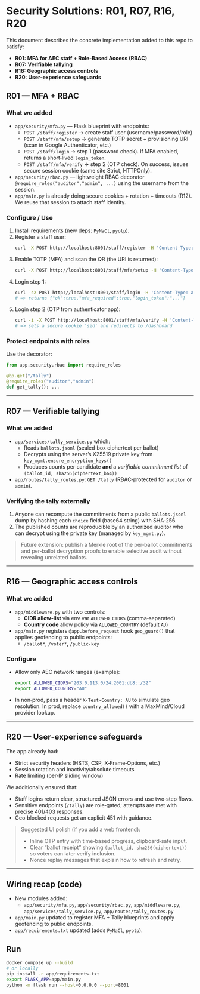 # Security Solutions: R01, R07, R16, R20

This document describes the concrete implementation added to this repo to satisfy:

- **R01: MFA for AEC staff + Role‑Based Access (RBAC)**
- **R07: Verifiable tallying**
- **R16: Geographic access controls**
- **R20: User‑experience safeguards**

## R01 — MFA + RBAC

### What we added
- `app/security/mfa.py` — Flask blueprint with endpoints:
  - `POST /staff/register` → create staff user (username/password/role)
  - `POST /staff/mfa/setup` → generate TOTP secret + provisioning URI (scan in Google Authenticator, etc.)
  - `POST /staff/login` → step 1 (password check). If MFA enabled, returns a short‑lived `login_token`.
  - `POST /staff/mfa/verify` → step 2 (OTP check). On success, issues secure session cookie (same site Strict, HTTPOnly).
- `app/security/rbac.py` — lightweight RBAC decorator `@require_roles("auditor","admin", ...)` using the username from the session.
- `app/main.py` is already doing secure cookies + rotation + timeouts (R12). We reuse that session to attach staff identity.

### Configure / Use
1. Install requirements (new deps: `PyNaCl`, `pyotp`).
2. Register a staff user:
   ```bash
   curl -X POST http://localhost:8001/staff/register -H 'Content-Type: application/json'      -d '{"username":"auditor","password":"Passw0rd!","role":"auditor"}'
   ```
3. Enable TOTP (MFA) and scan the QR (the URI is returned):
   ```bash
   curl -X POST http://localhost:8001/staff/mfa/setup -H 'Content-Type: application/json'      -d '{"username":"auditor"}'
   ```
4. Login step 1:
   ```bash
   curl -sX POST http://localhost:8001/staff/login -H 'Content-Type: application/json'      -d '{"username":"auditor","password":"Passw0rd!"}'
   # => returns {"ok":true,"mfa_required":true,"login_token":"..."}
   ```
5. Login step 2 (OTP from authenticator app):
   ```bash
   curl -i -X POST http://localhost:8001/staff/mfa/verify -H 'Content-Type: application/json'      -d '{"login_token":"<from step 4>","otp":"123456"}'
   # => sets a secure cookie 'sid' and redirects to /dashboard
   ```

### Protect endpoints with roles
Use the decorator:
```python
from app.security.rbac import require_roles

@bp.get("/tally")
@require_roles("auditor","admin")
def get_tally(): ...
```

---

## R07 — Verifiable tallying

### What we added
- `app/services/tally_service.py` which:
  - Reads `ballots.jsonl` (sealed‑box ciphertext per ballot)
  - Decrypts using the server’s X25519 private key from `key_mgmt.ensure_encryption_keys()`
  - Produces counts per candidate **and** a *verifiable commitment list* of `(ballot_id, sha256(ciphertext_b64))`
- `app/routes/tally_routes.py`: `GET /tally` (RBAC‑protected for `auditor` or `admin`).

### Verifying the tally externally
1. Anyone can recompute the commitments from a public `ballots.jsonl` dump by hashing each `choice` field (base64 string) with SHA‑256.
2. The published counts are reproducible by an authorized auditor who can decrypt using the private key (managed by `key_mgmt.py`).

> Future extension: publish a Merkle root of the per‑ballot commitments and per‑ballot decryption proofs to enable selective audit without revealing unrelated ballots.

---

## R16 — Geographic access controls

### What we added
- `app/middleware.py` with two controls:
  - **CIDR allow‑list** via env var `ALLOWED_CIDRS` (comma‑separated)
  - **Country code** allow policy via `ALLOWED_COUNTRY` (default `AU`)
- `app/main.py` registers `@app.before_request` hook `geo_guard()` that applies geofencing to public endpoints:
  - `/ballot*`, `/voter*`, `/public-key`

### Configure
- Allow only AEC network ranges (example):
  ```bash
  export ALLOWED_CIDRS="203.0.113.0/24,2001:db8::/32"
  export ALLOWED_COUNTRY="AU"
  ```
- In non‑prod, pass a header `X-Test-Country: AU` to simulate geo resolution.
  In prod, replace `country_allowed()` with a MaxMind/Cloud provider lookup.

---

## R20 — User‑experience safeguards

The app already had:
- Strict security headers (HSTS, CSP, X‑Frame‑Options, etc.)
- Session rotation and inactivity/absolute timeouts
- Rate limiting (per‑IP sliding window)

We additionally ensured that:
- Staff logins return clear, structured JSON errors and use two‑step flows.
- Sensitive endpoints (`/tally`) are role‑gated; attempts are met with precise 401/403 responses.
- Geo‑blocked requests get an explicit 451 with guidance.

> Suggested UI polish (if you add a web frontend):
> - Inline OTP entry with time‑based progress, clipboard‑safe input.
> - Clear “ballot receipt” showing `(ballot_id, sha256(ciphertext))` so voters can later verify inclusion.
> - Nonce replay messages that explain how to refresh and retry.

---

## Wiring recap (code)
- New modules added:
  - `app/security/mfa.py`, `app/security/rbac.py`, `app/middleware.py`, `app/services/tally_service.py`, `app/routes/tally_routes.py`
- `app/main.py` updated to register MFA + Tally blueprints and apply geofencing to public endpoints.
- `app/requirements.txt` updated (adds `PyNaCl`, `pyotp`).

## Run
```bash
docker compose up --build
# or locally
pip install -r app/requirements.txt
export FLASK_APP=app/main.py
python -m flask run --host=0.0.0.0 --port=8001
```

